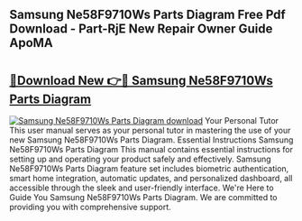 ## Samsung Ne58F9710Ws Parts Diagram Free Pdf Download - Part-RjE New Repair Owner Guide ApoMA

# <h2><a href="http://dfku58.blite.top/?on=Samsung+Ne58F9710Ws+Parts+Diagram">🔗Download New 👉🔴 Samsung Ne58F9710Ws Parts Diagram</a></h2>

[![Samsung Ne58F9710Ws Parts Diagram download](https://i.imgur.com/lujVjoI.png)](http://dfku58.blite.top/?on=Samsung+Ne58F9710Ws+Parts+Diagram)
Your Personal Tutor This user manual serves as your personal tutor in mastering the use of your new Samsung Ne58F9710Ws Parts Diagram. Essential Instructions Samsung Ne58F9710Ws Parts Diagram This manual contains essential instructions for setting up and operating your product safely and effectively. Samsung Ne58F9710Ws Parts Diagram feature set includes biometric authentication, smart home integration, automatic updates, and personalized dashboard, all accessible through the sleek and user-friendly interface. We're Here to Guide You Samsung Ne58F9710Ws Parts Diagram. We are committed to providing you with comprehensive support.
